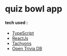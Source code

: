 # quiz bowl app

#### tech used :
- [TypeScript](https://www.typescriptlang.org/)
- [ReactJs](https://reactjs.org/)
- [Tachyons](https://tachyons.io/)
- [Open Trivia DB](https://opentdb.com/)

